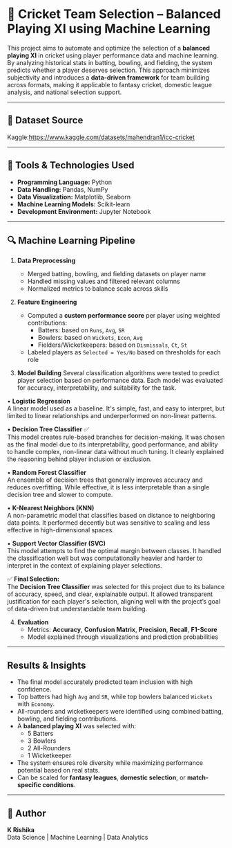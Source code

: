 # 🏏 Cricket Team Selection – Balanced Playing XI using Machine Learning

This project aims to automate and optimize the selection of a **balanced playing XI** in cricket using player performance data and machine learning. By analyzing historical stats in batting, bowling, and fielding, the system predicts whether a player deserves selection. This approach minimizes subjectivity and introduces a **data-driven framework** for team building across formats, making it applicable to fantasy cricket, domestic league analysis, and national selection support.

---

## 📂 Dataset Source
Kaggle:https://www.kaggle.com/datasets/mahendran1/icc-cricket

---

## 🧰 Tools & Technologies Used

- **Programming Language:** Python  
- **Data Handling:** Pandas, NumPy  
- **Data Visualization:** Matplotlib, Seaborn  
- **Machine Learning Models:** Scikit-learn  
- **Development Environment:** Jupyter Notebook  

---

## 🔍 Machine Learning Pipeline

1. **Data Preprocessing**
   - Merged batting, bowling, and fielding datasets on player name
   - Handled missing values and filtered relevant columns
   - Normalized metrics to balance scale across skills

2. **Feature Engineering**
   - Computed a **custom performance score** per player using weighted contributions:
     - Batters: based on `Runs`, `Avg`, `SR`
     - Bowlers: based on `Wickets`, `Econ`, `Avg`
     - Fielders/Wicketkeepers: based on `Dismissals`, `Ct`, `St`
   - Labeled players as `Selected = Yes/No` based on thresholds for each role

3. **Model Building**
Several classification algorithms were tested to predict player selection based on performance data. Each model was evaluated for accuracy, interpretability, and suitability for the task.

• **Logistic Regression**  
A linear model used as a baseline. It's simple, fast, and easy to interpret, but limited to linear relationships and underperformed on non-linear patterns.

• **Decision Tree Classifier** ✅  
This model creates rule-based branches for decision-making. It was chosen as the final model due to its interpretability, good performance, and ability to handle complex, non-linear data without much tuning. It clearly explained the reasoning behind player inclusion or exclusion.

• **Random Forest Classifier**  
An ensemble of decision trees that generally improves accuracy and reduces overfitting. While effective, it is less interpretable than a single decision tree and slower to compute.

• **K-Nearest Neighbors (KNN)**  
A non-parametric model that classifies based on distance to neighboring data points. It performed decently but was sensitive to scaling and less effective in high-dimensional spaces.

• **Support Vector Classifier (SVC)**  
This model attempts to find the optimal margin between classes. It handled the classification well but was computationally heavier and harder to interpret in the context of explaining player selections.

✅ **Final Selection:**  
The **Decision Tree Classifier** was selected for this project due to its balance of accuracy, speed, and clear, explainable output. It allowed transparent justification for each player's selection, aligning well with the project’s goal of data-driven but understandable team building.

    

4. **Evaluation**
   - Metrics: **Accuracy**, **Confusion Matrix**, **Precision**, **Recall**, **F1-Score**
   - Model explained through visualizations and prediction probabilities

---

##  Results & Insights

- The final model accurately predicted team inclusion with high confidence.
- Top batters had high `Avg` and `SR`, while top bowlers balanced `Wickets` with `Economy`.
- All-rounders and wicketkeepers were identified using combined batting, bowling, and fielding contributions.
- A **balanced playing XI** was selected with:
  -  5 Batters  
  -  3 Bowlers  
  -  2 All-Rounders  
  -  1 Wicketkeeper  
- The system ensures role diversity while maximizing performance potential based on real stats.
- Can be scaled for **fantasy leagues**, **domestic selection**, or **match-specific conditions**.

---


## 👤 Author

**K Rishika**  
Data Science | Machine Learning | Data Analytics


